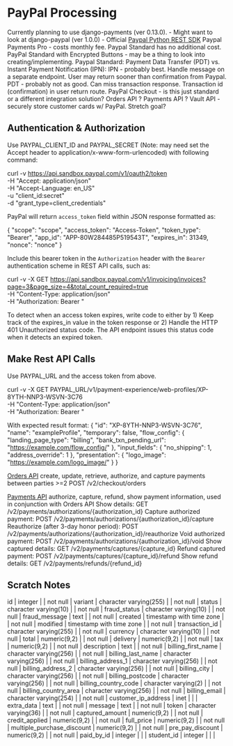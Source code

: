 # PayPal Processing

Currently planning to use django-payments (ver 0.13.0).
    - Might want to look at django-paypal (ver 1.0.0)
    - Official [Paypal Python REST SDK](https://github.com/paypal/Checkout-Python-SDK)
Paypal Payments Pro - costs monthly fee. Paypal Standard has no additional cost.
PayPal Standard with Encrypted Buttons - may be a thing to look into creating/implementing.
Paypal Standard: Payment Data Transfer (PDT) vs. Instant Payment Notification (IPN):
IPN - probably best. Handle message on a separate endpoint. User may return sooner than confirmation from Paypal.
PDT - probably not as good. Can miss transaction response. Transaction id (confirmation) in user return route.
PayPal Checkout - is this just standard or a different integration solution?
    Orders API
? Payments API ?
Vault API - securely store customer cards w/ PayPal. Stretch goal?

## Authentication & Authorization

Use PAYPAL_CLIENT_ID and PAYPAL_SECRET (Note: may need set the Accept header to application/x-www-form-urlencoded)
with following command:

curl -v https://api.sandbox.paypal.com/v1/oauth2/token \
   -H "Accept: application/json" \
   -H "Accept-Language: en_US" \
   -u "client_id:secret" \
   -d "grant_type=client_credentials"

PayPal will return `access_token` field within JSON response formatted as:

{
  "scope": "scope",
  "access_token": "Access-Token",
  "token_type": "Bearer",
  "app_id": "APP-80W284485P519543T",
  "expires_in": 31349,
  "nonce": "nonce"
}

Include this bearer token in the `Authorization` header with the `Bearer` authentication scheme in REST API calls,
such as:

curl -v -X GET https://api.sandbox.paypal.com/v1/invoicing/invoices?page=3&page_size=4&total_count_required=true \
  -H "Content-Type: application/json" \
  -H "Authorization: Bearer <Access-Token>"

To detect when an access token expires, write code to either by 1) Keep track of the expires_in value in the token response or 2) Handle the HTTP 401 Unauthorized status code. The API endpoint issues this status code when it detects an expired token.

## Make Rest API Calls

Use PAYPAL_URL and the access token from above.

curl -v -X GET PAYPAL_URL/v1/payment-experience/web-profiles/XP-8YTH-NNP3-WSVN-3C76 \
  -H "Content-Type: application/json" \
  -H "Authorization: Bearer <Access-Token>"

With expected result format:
{
  "id": "XP-8YTH-NNP3-WSVN-3C76",
  "name": "exampleProfile",
  "temporary": false,
  "flow_config": {
    "landing_page_type": "billing",
    "bank_txn_pending_url": "https://example.com/flow_config/"
  },
  "input_fields": {
    "no_shipping": 1,
    "address_override": 1
  },
  "presentation": {
    "logo_image": "https://example.com/logo_image/"
  }
}

[Orders API](https://developer.paypal.com/docs/api/orders/v2/)
create, update, retrieve, authorize, and capture payments between parties >=2
POST /v2/checkout/orders

[Payments API](https://developer.paypal.com/docs/api/payments/v2/)
authorize, capture, refund, show payment information, used in conjunction with Orders API
Show details: GET /v2/payments/authorizations/{authorization_id}
Capture authorized payment: POST /v2/payments/authorizations/{authorization_id}/capture
Reauthorize (after 3-day honor period): POST /v2/payments/authorizations/{authorization_id}/reauthorize
Void authorized payment: POST /v2/payments/authorizations/{authorization_id}/void
Show captured details: GET /v2/payments/captures/{capture_id}
Refund captured payment: POST /v2/payments/captures/{capture_id}/refund
Show refund details: GET /v2/payments/refunds/{refund_id}

## Scratch Notes

 id                         | integer                  |           | not null |
 variant                    | character varying(255)   |           | not null |
 status                     | character varying(10)    |           | not null |
 fraud_status               | character varying(10)    |           | not null |
 fraud_message              | text                     |           | not null |
 created                    | timestamp with time zone |           | not null |
 modified                   | timestamp with time zone |           | not null |
 transaction_id             | character varying(255)   |           | not null |
 currency                   | character varying(10)    |           | not null |
 total                      | numeric(9,2)             |           | not null |
 delivery                   | numeric(9,2)             |           | not null |
 tax                        | numeric(9,2)             |           | not null |
 description                | text                     |           | not null |
 billing_first_name         | character varying(256)   |           | not null |
 billing_last_name          | character varying(256)   |           | not null |
 billing_address_1          | character varying(256)   |           | not null |
 billing_address_2          | character varying(256)   |           | not null |
 billing_city               | character varying(256)   |           | not null |
 billing_postcode           | character varying(256)   |           | not null |
 billing_country_code       | character varying(2)     |           | not null |
 billing_country_area       | character varying(256)   |           | not null |
 billing_email              | character varying(254)   |           | not null |
 customer_ip_address        | inet                     |           |          |
 extra_data                 | text                     |           | not null |
 message                    | text                     |           | not null |
 token                      | character varying(36)    |           | not null |
 captured_amount            | numeric(9,2)             |           | not null |
 credit_applied             | numeric(9,2)             |           | not null |
 full_price                 | numeric(9,2)             |           | not null |
 multiple_purchase_discount | numeric(9,2)             |           | not null |
 pre_pay_discount           | numeric(9,2)             |           | not null |
 paid_by_id                 | integer                  |           |          |
 student_id                 | integer                  |           |          |
